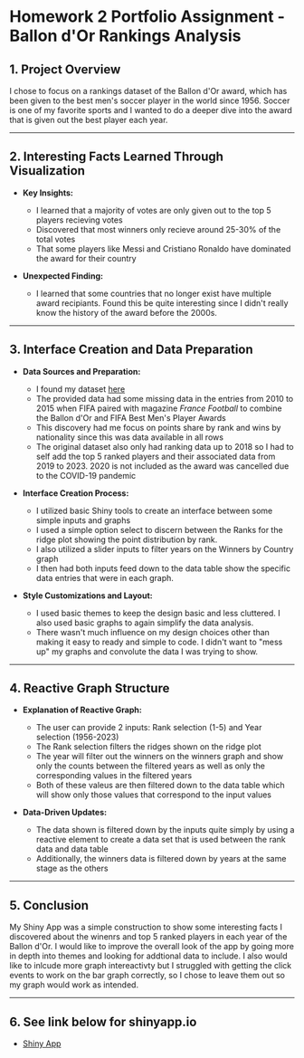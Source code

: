 # Homework 2 Portfolio Assignment - Ballon d'Or Rankings Analysis

## 1. Project Overview
I chose to focus on a rankings dataset of the Ballon d'Or award, which has been given to the best men's soccer player in the world since 1956.
Soccer is one of my favorite sports and I wanted to do a deeper dive into the award that is given out the best player each year.

---

## 2. Interesting Facts Learned Through Visualization
- **Key Insights:**
  - I learned that a majority of votes are only given out to the top 5 players recieving votes
  - Discovered that most winners only recieve around 25-30% of the total votes
  - That some players like Messi and Cristiano Ronaldo have dominated the award for their country
  
- **Unexpected Finding:**
  - I learned that some countries that no longer exist have multiple award recipiants. Found this be quite interesting since I didn't really know the history of the award before the 2000s.

---

## 3. Interface Creation and Data Preparation
- **Data Sources and Preparation:**
  - I found my dataset [here](https://www.kaggle.com/datasets/mexwell/ballon-dor-voting-history)
  - The provided data had some missing data in the entries from 2010 to 2015 when FIFA paired with magazine *France Football* to combine the Ballon d'Or and FIFA Best Men's Player Awards
  - This discovery had me focus on points share by rank and wins by nationality since this was data available in all rows
  - The original dataset also only had ranking data up to 2018 so I had to self add the top 5 ranked players and their associated data from 2019 to 2023. 2020 is not included as the award was cancelled due to the COVID-19 pandemic

- **Interface Creation Process:**
  - I utilized basic Shiny tools to create an interface between some simple inputs and graphs
  - I used a simple option select to discern between the Ranks for the ridge plot showing the point distribution by rank.
  - I also utilized a slider inputs to filter years on the Winners by Country graph
  - I then had both inputs feed down to the data table show the specific data entries that were in each graph.

- **Style Customizations and Layout:**
  - I used basic themes to keep the design basic and less cluttered. I also used basic graphs to again simplify the data analysis.
  - There wasn't much influence on my design choices other than making it easy to ready and simple to code. I didn't want to "mess up" my graphs and convolute the data I was trying to show.

---

## 4. Reactive Graph Structure
- **Explanation of Reactive Graph:**
  - The user can provide 2 inputs: Rank selection (1-5) and Year selection (1956-2023)
  - The Rank selection filters the ridges shown on the ridge plot
  - The year will filter out the winners on the winners graph and show only the counts between the filtered years as well as only the corresponding values in the filtered years
  - Both of these valeus are then filtered down to the data table which will show only those values that correspond to the input values

- **Data-Driven Updates:**
  - The data shown is filtered down by the inputs quite simply by using a reactive element to create a data set that is used between the rank data and data table
  - Additionally, the winners data is filtered down by years at the same stage as the others

---

## 5. Conclusion
My Shiny App was a simple construction to show some interesting facts I discovered about the winenrs and top 5 ranked players in each year of the Ballon d'Or. I would like to improve the overall look of the app by going more in depth into themes and looking for addtional data to include. I also would like to inlcude more graph intereactivty but I struggled with getting the click events to work on the bar graph correctly, so I chose to leave them out so my graph would work as intended.

---

## 6. See link below for shinyapp.io
- [Shiny App](https://aaron-melcher.shinyapps.io/Ballon_dOr_Analysis/)

